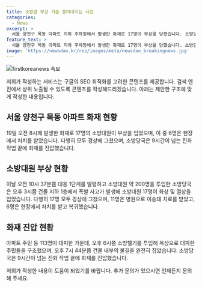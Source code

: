 ```yaml
---
title: 소방관 부상 가슴 쓸어내리는 사건
categories:
  - News
excerpt: >
  서울 양천구 목동 아파트 지하 주차장에서 발생한 화재로 17명이 부상을 당했습니다. 소방당국의 9시간 넘는 진화 작업 끝에 불길을 잡았지만, 6명은 현장에서 처치를 받았습니다. 소방대원 17명이 화상 및 열상을 입고, 11명은 병원으로 이송되었으며, 6명은 현장에서 처치를 받고 복귀했습니다. 화재 진압이 길어지자 소방당국은 오후 6시쯤 소방헬기를 투입해 옥상으로 대피한 주민들을 구조했습니다.
feature_text: >
  서울 양천구 목동 아파트 지하 주차장에서 발생한 화재로 17명이 부상을 당했습니다. 소방당국의 9시간 넘는 진화 작업 끝에 불길을 잡았지만, 6명은 현장에서 처치를 받았습니다. 소방대원 17명이 화상 및 열상을 입고, 11명은 병원으로 이송되었으며, 6명은 현장에서 처치를 받고 복귀했습니다. 화재 진압이 길어지자 소방당국은 오후 6시쯤 소방헬기를 투입해 옥상으로 대피한 주민들을 구조했습니다.
image: 'https://newsdao.kr/res/images/meta/newsdao_breakingnews.jpg'
---
```


<p><img src="https://newsdao.kr/res/images/meta/newsdao_breakingnews.jpg" alt="firstkoreanews 속보" /></p>

<p>저희가 작성하는 서비스는 구글의 SEO 최적화를 고려한 콘텐츠를 제공합니다. 검색 엔진에서 상위 노출될 수 있도록 콘텐츠를 작성해드리겠습니다. 아래는 제안한 구조에 맞게 작성한 내용입니다.</p>

<h2 data-ke-size="size26">서울 양천구 목동 아파트 화재 현황</h2>

<p data-ke-size="size16">19일 오전 8시께 발생한 화재로 17명의 소방대원이 부상을 입었으며, 이 중 6명은 현장에서 처치를 받았습니다. 다행히 모두 경상에 그쳤으며, 소방당국은 9시간이 넘는 진화 작업 끝에 화재를 진압했습니다.</p>

<h2 data-ke-size="size26">소방대원 부상 현황</h2>

<p data-ke-size="size16">이날 오전 10시 37분쯤 대응 1단계를 발령하고 소방대원 약 200명을 투입한 소방당국은 오후 3시쯤 건물 지하 1층에서 폭발 사고가 발생해 소방대원 17명이 화상 및 열상을 입었습니다. 다행히 17명 모두 경상에 그쳤으며, 11명은 병원으로 이송돼 치료를 받았고, 6명은 현장에서 처치를 받고 복귀했습니다.</p>

<h2 data-ke-size="size26">화재 진압 현황</h2>

<p data-ke-size="size16">아파트 주민 등 113명이 대피한 가운데, 오후 6시쯤 소방헬기를 투입해 옥상으로 대피한 주민들을 구조했으며, 오후 7시 44분쯤 건물 내부의 불길을 완전히 잡았습니다. 소방당국은 9시간이 넘는 진화 작업 끝에 화재를 진압했습니다.</p>

<p>저희가 작성한 내용이 도움이 되었기를 바랍니다. 추가 문의가 있으시면 언제든지 문의해 주세요.</p>

